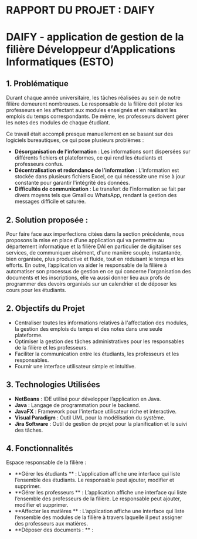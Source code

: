 # RAPPORT DU PROJET : DAIFY
# DAIFY -  application de gestion de la filière Développeur d’Applications Informatiques (ESTO)

## 1. Problématique
Durant chaque année universitaire, les tâches réalisées au sein de notre filière demeurent nombreuses. Le responsable de la filière doit piloter les professeurs en les affectant aux modules enseignés et en réalisant les emplois du temps correspondants. De même, les professeurs doivent gérer les notes des modules de chaque étudiant.

Ce travail était accompli presque manuellement en se basant sur des logiciels bureautiques, ce qui pose plusieurs problèmes :
- **Désorganisation de l’information** : Les informations sont dispersées sur différents fichiers et plateformes, ce qui rend les étudiants et professeurs confus.
- **Décentralisation et redondance de l’information** : L’information est stockée dans plusieurs fichiers Excel, ce qui nécessite une mise à jour constante pour garantir l'intégrité des données.
- **Difficultés de communication** : Le transfert de l’information se fait par divers moyens tels que Gmail ou WhatsApp, rendant la gestion des messages difficile et saturée.
## 2. Solution proposée : 
Pour faire face aux imperfections citées dans la section précédente, nous proposons la mise en place d’une application qui va permettre au département informatique et la filière DAI en particulier de digitaliser ses services, de communiquer aisément, d'une manière souple, instantanée, bien organisée, plus productive et fluide, tout en réduisant le temps et les efforts. En outre, l’application va aider le responsable de la filière à automatiser son processus de gestion en ce qui concerne l'organisation des documents et les inscriptions, elle va aussi donner lieu aux profs de programmer des devoirs organisés sur un calendrier et de déposer les cours pour les étudiants.

## 2. Objectifs du Projet
- Centraliser toutes les informations relatives à l'affectation des modules, la gestion des emplois du temps et des notes dans une seule plateforme.
- Optimiser la gestion des tâches administratives pour les responsables de la filière et les professeurs.
- Faciliter la communication entre les étudiants, les professeurs et les responsables.
- Fournir une interface utilisateur simple et intuitive.

## 3. Technologies Utilisées
- **NetBeans** : IDE utilisé pour développer l’application en Java.
- **Java** : Langage de programmation pour le backend.
- **JavaFX** : Framework pour l'interface utilisateur riche et interactive.
- **Visual Paradigm** : Outil UML pour la modélisation du système.
- **Jira Software** : Outil de gestion de projet pour la planification et le suivi des tâches.

## 4. Fonctionnalités
Espace responsable de la filière : 
- **Gérer les étudiants ** : L’application affiche une interface qui liste l’ensemble des étudiants. Le responsable peut ajouter, modifier et supprimer.
- **Gérer les professeurs ** : L’application affiche une interface qui liste l’ensemble des professeurs de la filière. Le responsable peut ajouter, modifier et supprimer.
- **Affecter les matières ** : L’application affiche une interface qui liste l’ensemble des modules de la filière à travers laquelle il peut assigner des professeurs aux matières.
- **Déposer des documents :  ** : 



